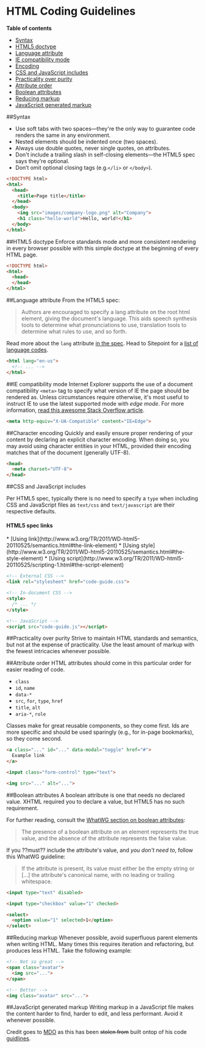 # HTML Coding Guidelines

**Table of contents**

* [Syntax](#html-syntax)
* [HTML5 doctype](#html-doctype)
* [Language attribute](#html-lang)
* [IE compatibility mode](#html-ie-compatibility-mode)
* [Encoding](#html-encoding)
* [CSS and JavaScript includes](#html-style-script)
* [Practicality over purity](#html-practicality-over-purity)
* [Attribute order](#html-attribute-order)
* [Boolean attributes](#html-boolean-attributes)
* [Reducing markup](#html-reducing-markup)
* [JavaScripit generated markup](#html-javascript-markup)


<a name="html-syntax"></a>
##Syntax
* Use soft tabs with two spaces—they're the only way to guarantee code renders the same in any environment.
* Nested elements should be indented once (two spaces).
* Always use double quotes, never single quotes, on attributes.
* Don't include a trailing slash in self-closing elements—the HTML5 spec says they're optional.
* Don’t omit optional closing tags (e.g.```</li>``` or ```</body>```).

```html
<!DOCTYPE html>
<html>
  <head>
    <title>Page title</title>
  </head>
  <body>
    <img src="images/company-logo.png" alt="Company">
    <h1 class="hello-world">Hello, world!</h1>
  </body>
</html>
```

<a name="html-doctype"></a>
##HTML5 doctype
Enforce standards mode and more consistent rendering in every browser possible with this simple doctype at the beginning of every HTML page.


```html
<!DOCTYPE html>
<html>
  <head>
  </head>
</html>
```

<a name="html-ie-compatibility-mode"></a>
##Language attribute
From the HTML5 spec:

> Authors are encouraged to specify a lang attribute on the root html element, giving the document's language. This aids speech synthesis tools to determine what pronunciations to use, translation tools to determine what rules to use, and so forth.

Read more about the ```lang``` attribute [in the spec](http://www.w3.org/html/wg/drafts/html/master/semantics.html#the-html-element).
Head to Sitepoint for a [list of language codes](http://reference.sitepoint.com/html/lang-codes).

```html
<html lang="en-us">
  <!-- ... -->
</html>
```

<a name="html-lang"></a>
##IE compatibility mode
Internet Explorer supports the use of a document compatibility ```<meta>``` tag to specify what version of IE the page should be rendered as. Unless circumstances require otherwise, it's most useful to instruct IE to use the latest supported mode with *edge mode*.
For more information, [read this awesome Stack Overflow article](http://stackoverflow.com/questions/6771258/whats-the-difference-if-meta-http-equiv-x-ua-compatible-content-ie-edge-e).

```html
<meta http-equiv="X-UA-Compatible" content="IE=Edge">
```

<a name="html-encoding"></a>
##Character encoding
Quickly and easily ensure proper rendering of your content by declaring an explicit character encoding. When doing so, you may avoid using character entities in your HTML, provided their encoding matches that of the document (generally UTF-8).

```html
<head>
  <meta charset="UTF-8">
</head>
```

<a name="html-style-script"></a>
##CSS and JavaScript includes
<p>Per HTML5 spec, typically there is no need to specify a <code>type</code> when including CSS and JavaScript files as <code>text/css</code> and <code>text/javascript</code> are their respective defaults.</p>
<h4>HTML5 spec links</h4>
* [Using link](http://www.w3.org/TR/2011/WD-html5-20110525/semantics.html#the-link-element)
* [Using style](http://www.w3.org/TR/2011/WD-html5-20110525/semantics.html#the-style-element)
* [Using script](http://www.w3.org/TR/2011/WD-html5-20110525/scripting-1.html#the-script-element)

```html
<!-- External CSS -->
<link rel="stylesheet" href="code-guide.css">

<!-- In-document CSS -->
<style>
  /* ... */
</style>

<!-- JavaScript -->
<script src="code-guide.js"></script>
```



<a name="html-practicality-over-purity"></a>
##Practicality over purity
Strive to maintain HTML standards and semantics, but not at the expense of practicality. Use the least amount of markup with the fewest intricacies whenever possible.

<a name="html-attribute-order"></a>
##Attribute order
HTML attributes should come in this particular order for easier reading of code.

* ```class```
* ```id```, ```name```
* ```data-*```
* ```src```, ```for```, ```type```, ```href```
* ```title```, ```alt```
* ```aria-*```, ```role```

Classes make for great reusable components, so they come first. Ids are more specific and should be used sparingly (e.g., for in-page bookmarks), so they come second.

```html
<a class="..." id="..." data-modal="toggle" href="#">
  Example link
</a>

<input class="form-control" type="text">

<img src="..." alt="...">
```

<a name="html-boolean-attributes"></a>
##Boolean attributes
A boolean attribute is one that needs no declared value. XHTML required you to declare a value, but HTML5 has no such requirement.

For further reading, consult the [WhatWG section on boolean attributes](http://www.whatwg.org/specs/web-apps/current-work/multipage/common-microsyntaxes.html#boolean-attributes):

> The presence of a boolean attribute on an element represents the true value, and the absence of the attribute represents the false value.

If you ??must?? include the attribute's value, and *you don't need to*, follow this WhatWG guideline:

> If the attribute is present, its value must either be the empty string or [...] the attribute's canonical name, with no leading or trailing whitespace.

```html
<input type="text" disabled>

<input type="checkbox" value="1" checked>

<select>
  <option value="1" selected>1</option>
</select>
```

<a name="html-reducing-markup"></a>
##Reducing markup
Whenever possible, avoid superfluous parent elements when writing HTML. Many times this requires iteration and refactoring, but produces less HTML. Take the following example:

```html
<!-- Not so great -->
<span class="avatar">
  <img src="...">
</span>

<!-- Better -->
<img class="avatar" src="...">
```

<a name="html-javascript-markup"></a>
##JavaScript generated markup
Writing markup in a JavaScript file makes the content harder to find, harder to edit, and less performant. Avoid it whenever possible.

Credit goes to [MDO](http://mdo.github.io/) as this has been ~~stolen from~~ built ontop of his code [guidlines](http://mdo.github.io/code-guide/).